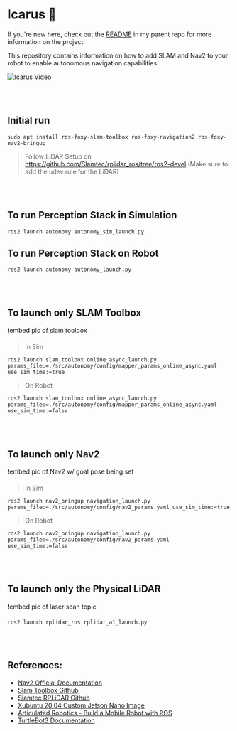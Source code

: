 # Icarus 🪽

If you're new here, check out the [README](https://github.com/steelgit/icarus_pi/tree/master) in my parent repo for more information on the project! 

This repository contains information on how to add SLAM and Nav2 to your robot to enable autonomous navigation capabilities. 

![Icarus Video](https://github.com/steelgit/icarus_pi/blob/master/docs/Icarus_Video.gif "Video of Icarus Operating Autonomously")

<br />
<br />

## Initial run

    sudo apt install ros-foxy-slam-toolbox ros-foxy-navigation2 ros-foxy-nav2-bringup

>Follow LiDAR Setup on https://github.com/Slamtec/rplidar_ros/tree/ros2-devel (Make sure to add the udev rule for the LiDAR)

<br />
<br />

## To run Perception Stack in Simulation
    
    ros2 launch autonomy autonomy_sim_launch.py


## To run Perception Stack on Robot

    ros2 launch autonomy autonomy_launch.py

<br />
<br />


## To launch only SLAM Toolbox

❗embed pic of slam toolbox

>In Sim
    
    ros2 launch slam_toolbox online_async_launch.py params_file:=./src/autonomy/config/mapper_params_online_async.yaml use_sim_time:=true

>On Robot

    ros2 launch slam_toolbox online_async_launch.py params_file:=./src/autonomy/config/mapper_params_online_async.yaml use_sim_time:=false

<br />
<br />


## To launch only Nav2

❗embed pic of Nav2 w/ goal pose being set

>In Sim

    ros2 launch nav2_bringup navigation_launch.py params_file:=./src/autonomy/config/nav2_params.yaml use_sim_time:=true

>On Robot

    ros2 launch nav2_bringup navigation_launch.py params_file:=./src/autonomy/config/nav2_params.yaml use_sim_time:=false

<br />
<br />


## To launch only the Physical LiDAR

❗embed pic of laser scan topic
    
    ros2 launch rplidar_ros rplidar_a1_launch.py

<br />
<br />

## References:

- [Nav2 Official Documentation](https://docs.nav2.org/)
- [Slam Toolbox Github](https://github.com/SteveMacenski/slam_toolbox)
- [Slamtec RPLiDAR Github](https://github.com/Slamtec/rplidar_ros)
- [Xubuntu 20.04 Custom Jetson Nano Image](https://forums.developer.nvidia.com/t/xubuntu-20-04-focal-fossa-l4t-r32-3-1-custom-image-for-the-jetson-nano/121768?page=7)
- [Articulated Robotics - Build a Mobile Robot with ROS](https://articulatedrobotics.xyz/tutorials/mobile-robot/project-overview)
- [TurtleBot3 Documentation](https://emanual.robotis.com/docs/en/platform/turtlebot3/overview/#turtlebot3)

